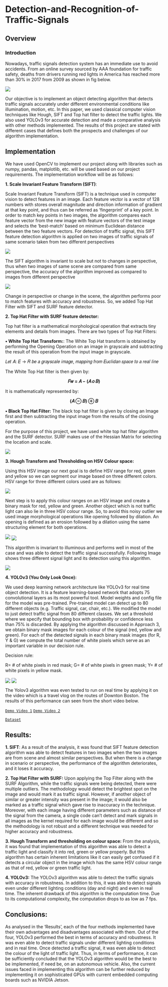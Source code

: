 # Detection-and-Recognition-of-Traffic-Signals

## Overview

### Introduction
Nowadays, traffic signals detection system has an immediate use to avoid accidents. From an online survey sourced by AAA foundation for traffic safety, deaths from drivers running red lights in America has reached more than 30% in 2017 from 2009 as shown in fig below.

<img src="Report/1.JPG" align="center">

Our objective is to implement an object detecting algorithm that detects traffic signals accurately under different environmental conditions like illumination, motion, etc. In this paper, we used classical computer vision techniques like Hough, SIFT and Top hat filter to detect the traffic lights. We also used YOLOv3 for accurate detection and made a comparative analysis with other methods implemented. The results of this project are stated with different cases that defines both the prospects and challenges of our algorithm implementation.
  
  ## Implementation 
  We have used OpenCV to implement our project along with libraries such as numpy, pandas, matplotlib, etc. will be used based on our project requirements. The implementation workflow will be as follows:

**1. Scale Invariant Feature Transform (SIFT)**: 

Scale Invariant Feature Transform (SIFT) is a technique used in computer vision to detect features in an image. Each feature vector is a vector of 128 numbers with stores overall magnitude and direction information of gradient at that key point, and thus can be referred as ‘fingerprint’ of a key point. In order to match key points in two images, the algorithm compares each feature vector from the new image with feature vectors of the test image and selects the ‘best-match’ based on minimum Euclidean distance between the two feature vectors. For detection of traffic signal, this SIFT feature detection algorithm is applied on two images of traffic signals of same scenario taken from two different perspectives

<img src="Report/2.JPG" align="center">

The SIFT algorithm is invariant to scale but not to changes in perspective, thus when two images of same scene are compared from same perspective, the accuracy of the algorithm improved as compared to images from different perspective

<img src="Report/3.JPG"  align="center">

Change in perspective or change in the scene, the algorithm performs poor to match features with accuracy and robustness. So, we added Top Hat Filter with SIFT and SURF feature detector.

**2.	Top Hat Filter with SURF feature detector:** 

Top hat filter is a mathematical morphological operation that extracts tiny elements and details from images. There are two types of Top Hat Filters:

**•	White Top Hat Transform:**: The White Top Hat transform is obtained by performing the Opening Operation on an image in grayscale and subtracting the result of this operation from the input image in grayscale.

𝐿𝑒𝑡 𝐴: 𝐸 → 𝑅 𝑏𝑒 𝑎 𝑔𝑟𝑎𝑦𝑠𝑐𝑎𝑙𝑒 𝑖𝑚𝑎𝑔𝑒, 𝑚𝑎𝑝𝑝𝑖𝑛𝑔 𝑓𝑟𝑜𝑚 𝐸𝑢𝑐𝑙𝑖𝑑𝑎𝑛 𝑠𝑝𝑎𝑐𝑒 𝑡𝑜 𝑎 𝑟𝑒𝑎𝑙 𝑙𝑖𝑛𝑒

The White Top Hat filter is then given by:

<p align="center">
<b>𝐹𝑤 = 𝐴 − (𝐴 𝜊 𝐵)</b>
</p>

It is mathematically represented by:

<p align="center">
  <b>(𝐴 ⊖ 𝐵) ⊕ 𝐵</b>
</p>

**•	Black Top Hat Filter:** The black top hat filter is given by closing an Image first and then subtracting the input image from the results of the closing operation.

For the purpose of this project, we have used white top hat filter algorithm and the SURF detector. SURF makes use of the Hessian Matrix for selecting the location and scale.

<img src="Report/4.JPG" align="center">

**3.	Hough Transform and Thresholding on HSV Colour space:** 

Using this HSV image our next goal is to define HSV range for red, green and yellow so we can segment our image based on three different colors. HSV range for three different colors used are as follows:

<img src="Report/t2.JPG" align="center">

Next step is to apply this colour ranges on an HSV image and create a binary mask for red, yellow and green. Another object which is not traffic light can also lie in three HSV colour range. So, to avoid this noisy outlier we used image morphological operations like opening followed by dilation. An opening is defined as an erosion followed by a dilation using the same structuring element for both operations.

<img src="Report/Report%20Images/2.JPG">

<img src="Report/6.JPG" align="center">

This algorithm is invariant to illuminous and performs well in most of the case and was able to detect the traffic signal successfully. Following Image shows three different signal light and its detection using this algorithm.

<img src="Report/7.JPG" >

**4.	YOLOv3 (You Only Look Once):**

We used deep learning network architecture like YOLOv3 for real time object detection. It is a feature learning-based network that adopts 75 convolutional layers as its most powerful tool. Model weights and config file for the model was pre-trained. Pre-trained model can detect up to 80 different objects (e.g. Traffic signal, car, chair, etc.). We modified the model to just detect traffic signal from 80 different classes. We set a threshold where we specify that bounding box with probability or confidence less than 75% is discarded. By applying the algorithm discussed in Approach 3, we obtain binary mask images for each colour of the signal (red, yellow and green). For each of the detected signals in each binary mask images (for R, Y & G) we compute the total number of white pixels which serve as an important variable in our decision rule.

Decision rule:

R= # of white pixels in red mask;
G= # of white pixels in green mask;
Y= # of white pixels in yellow mask.

<img src="Report/t1.JPG" align="center">

<img src="Report/8.JPG" align="center">

The Yolov3 algorithm was even tested to run on real time by applying it on the video which is a travel vlog on the routes of Downton Boston. The results of this performance can seen from the short video below.

[`Demo Video 1`]  [`Demo Video 2`]  

[`Dataset`]

[`Demo Video 1`]: https://www.youtube.com/watch?v=PsYKZ-kU1rA
[`Demo Video 2`]: https://www.youtube.com/watch?v=6thHwfyPkGg
[`Dataset`]: http://computing.wpi.edu/dataset.html

## Results: 
**1. SIFT**: As a result of the analysis, it was found that SIFT feature detection algorithm
was able to detect features in two images when the two images are from scene and almost similar
perspectives. But when there is a change in scenario or perspective, the performance of the algorithm deteriorates, and it loses it accuracy.

**2. Top Hat Filter with SURF:**
Upon applying the Top Filter along with the SURF Algorithm, while the traffic signals were being
detected, there were multiple outliers. The methodology would detect the brightest spot on the
image and would mark it as traffic signal. However, if another object of similar or greater
intensity was present in the image; it would also be marked as a traffic signal which gave rise to
inaccuracy in the technique. Moreover, with each image having different parameters such as
distance of the signal from the camera, a single code can’t detect and mark signals in all images
as the kernel required for each image would be different and so the methodology is not robust
and a different technique was needed for higher accuracy and robustness.

**3. Hough Transform and thresholding on colour space:**
From the analysis, it was found that implementation of this algorithm was able to detect a traffic light and classify it into red, green or yellow properly. But this algorithm has certain inherent limitations like it can easily get confused if it detects a circular object in the image which has the same HSV colour range as that of red, yellow or green traffic light.

**4. YOLOv3:**
The YOLOv3 algorithm was able to detect the traffic signals with accuracy in robustness. In addition to this, it was able to detect signals even under different lighting conditions (day and night) and even in real time. The inherent drawback of this algorithm is the computation time. Due to its computational complexity, the computation drops to as low as 7 fps.

## Conclusions:
As analysed in the ‘Results’, each of the four methods implemented have their own advantages and disadvantages associated with them. Out of the four, YOLOv3 performed the best in terms of accuracy and robustness. It was even able to detect traffic signals under different lighting conditions and in real time. Once detected a traffic signal, it was even able to detect the colour of the light of traffic light. Thus, in terms of performance, it can be sufficiently concluded that the YOLOv3 algorithm would be the best to be implemented, if need be, on an autonomous vehicle. Also, the current issues faced in implementing this algorithm can be further reduced by implementing it on sophisticated GPUs with current embedded computing boards such as NVIDIA Jetson.


